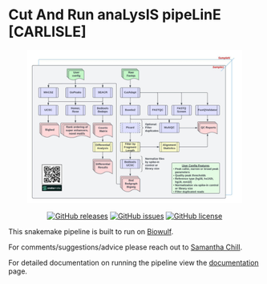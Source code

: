 # Cut And Run anaLysIS pipeLinE [CARLISLE]

<div align="center">
  <img src="resources/img/CUTandRUN_Workflow.jpeg" width="85%" height="85%">
  
  [![GitHub releases](https://img.shields.io/github/release/CCBR/CARLISLE)](https://github.com/CCBR/CARLISLE/releases)  [![GitHub issues](https://img.shields.io/github/issues/CCBR/CARLISLE)](https://github.com/CCBR/CARLISLE/issues) [![GitHub license](https://img.shields.io/github/license/CCBR/CARLISLE)](https://github.com/CCBR/CARLISLE/blob/master/LICENSE)  

</div>

This snakemake pipeline is built to run on [Biowulf](https://hpc.nih.gov/).

For comments/suggestions/advice please reach out to [Samantha Chill](mailto:samantha.sevilla@nih.gov).

For detailed documentation on running the pipeline view the [documentation](https://CCBR.github.io/CARLISLE/) page.
